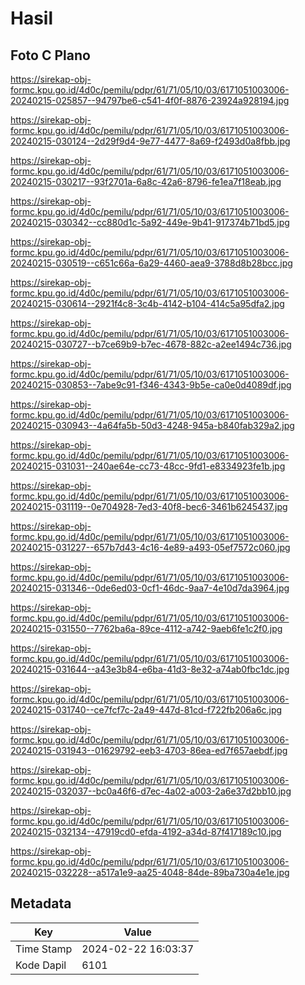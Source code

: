 # Hasil

## Foto C Plano

https://sirekap-obj-formc.kpu.go.id/4d0c/pemilu/pdpr/61/71/05/10/03/6171051003006-20240215-025857--94797be6-c541-4f0f-8876-23924a928194.jpg

https://sirekap-obj-formc.kpu.go.id/4d0c/pemilu/pdpr/61/71/05/10/03/6171051003006-20240215-030124--2d29f9d4-9e77-4477-8a69-f2493d0a8fbb.jpg

https://sirekap-obj-formc.kpu.go.id/4d0c/pemilu/pdpr/61/71/05/10/03/6171051003006-20240215-030217--93f2701a-6a8c-42a6-8796-fe1ea7f18eab.jpg

https://sirekap-obj-formc.kpu.go.id/4d0c/pemilu/pdpr/61/71/05/10/03/6171051003006-20240215-030342--cc880d1c-5a92-449e-9b41-917374b71bd5.jpg

https://sirekap-obj-formc.kpu.go.id/4d0c/pemilu/pdpr/61/71/05/10/03/6171051003006-20240215-030519--c651c66a-6a29-4460-aea9-3788d8b28bcc.jpg

https://sirekap-obj-formc.kpu.go.id/4d0c/pemilu/pdpr/61/71/05/10/03/6171051003006-20240215-030614--2921f4c8-3c4b-4142-b104-414c5a95dfa2.jpg

https://sirekap-obj-formc.kpu.go.id/4d0c/pemilu/pdpr/61/71/05/10/03/6171051003006-20240215-030727--b7ce69b9-b7ec-4678-882c-a2ee1494c736.jpg

https://sirekap-obj-formc.kpu.go.id/4d0c/pemilu/pdpr/61/71/05/10/03/6171051003006-20240215-030853--7abe9c91-f346-4343-9b5e-ca0e0d4089df.jpg

https://sirekap-obj-formc.kpu.go.id/4d0c/pemilu/pdpr/61/71/05/10/03/6171051003006-20240215-030943--4a64fa5b-50d3-4248-945a-b840fab329a2.jpg

https://sirekap-obj-formc.kpu.go.id/4d0c/pemilu/pdpr/61/71/05/10/03/6171051003006-20240215-031031--240ae64e-cc73-48cc-9fd1-e8334923fe1b.jpg

https://sirekap-obj-formc.kpu.go.id/4d0c/pemilu/pdpr/61/71/05/10/03/6171051003006-20240215-031119--0e704928-7ed3-40f8-bec6-3461b6245437.jpg

https://sirekap-obj-formc.kpu.go.id/4d0c/pemilu/pdpr/61/71/05/10/03/6171051003006-20240215-031227--657b7d43-4c16-4e89-a493-05ef7572c060.jpg

https://sirekap-obj-formc.kpu.go.id/4d0c/pemilu/pdpr/61/71/05/10/03/6171051003006-20240215-031346--0de6ed03-0cf1-46dc-9aa7-4e10d7da3964.jpg

https://sirekap-obj-formc.kpu.go.id/4d0c/pemilu/pdpr/61/71/05/10/03/6171051003006-20240215-031550--7762ba6a-89ce-4112-a742-9aeb6fe1c2f0.jpg

https://sirekap-obj-formc.kpu.go.id/4d0c/pemilu/pdpr/61/71/05/10/03/6171051003006-20240215-031644--a43e3b84-e6ba-41d3-8e32-a74ab0fbc1dc.jpg

https://sirekap-obj-formc.kpu.go.id/4d0c/pemilu/pdpr/61/71/05/10/03/6171051003006-20240215-031740--ce7fcf7c-2a49-447d-81cd-f722fb206a6c.jpg

https://sirekap-obj-formc.kpu.go.id/4d0c/pemilu/pdpr/61/71/05/10/03/6171051003006-20240215-031943--01629792-eeb3-4703-86ea-ed7f657aebdf.jpg

https://sirekap-obj-formc.kpu.go.id/4d0c/pemilu/pdpr/61/71/05/10/03/6171051003006-20240215-032037--bc0a46f6-d7ec-4a02-a003-2a6e37d2bb10.jpg

https://sirekap-obj-formc.kpu.go.id/4d0c/pemilu/pdpr/61/71/05/10/03/6171051003006-20240215-032134--47919cd0-efda-4192-a34d-87f417189c10.jpg

https://sirekap-obj-formc.kpu.go.id/4d0c/pemilu/pdpr/61/71/05/10/03/6171051003006-20240215-032228--a517a1e9-aa25-4048-84de-89ba730a4e1e.jpg


## Metadata

| Key        | Value               |
| ---------- | ------------------- |
| Time Stamp | 2024-02-22 16:03:37 |
| Kode Dapil | 6101                |



